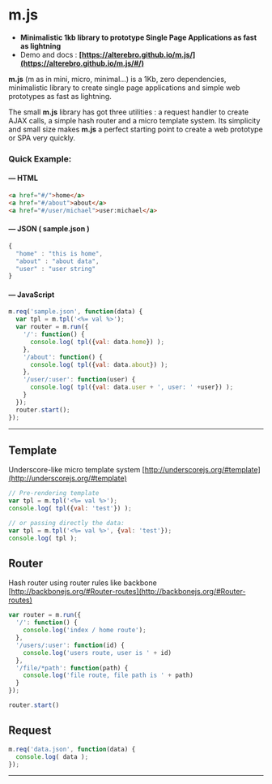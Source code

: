 # m.js

- **Minimalistic 1kb library to prototype Single Page Applications as fast as lightning**
- Demo and docs :  **[https://alterebro.github.io/m.js/](https://alterebro.github.io/m.js/#/)**

**m.js** (m as in mini, micro, minimal...) is a 1Kb, zero dependencies, minimalistic library to create single page applications and simple web prototypes as fast as lightning.

The small **m.js** library has got three utilities : a request handler to create AJAX calls, a simple hash router and a micro template system. Its simplicity and small size makes **m.js** a perfect starting point to create a web prototype or SPA very quickly.

### Quick Example:

#### — HTML

```html
<a href="#/">home</a>
<a href="#/about">about</a>
<a href="#/user/michael">user:michael</a>
```

#### — JSON ( sample.json )

```javascript
{
  "home" : "this is home",
  "about" : "about data",
  "user" : "user string"
}
```

#### — JavaScript

```javascript
m.req('sample.json', function(data) {
  var tpl = m.tpl('<%= val %>');
  var router = m.run({
    '/': function() {
      console.log( tpl({val: data.home}) );
    },
    '/about': function() {
      console.log( tpl({val: data.about}) );
    },
    '/user/:user': function(user) {
      console.log( tpl({val: data.user + ', user: ' +user}) );
    }
  });
  router.start();
});
```

---

## Template

Underscore-like micro template system [http://underscorejs.org/#template](http://underscorejs.org/#template)

```javascript
// Pre-rendering template
var tpl = m.tpl('<%= val %>');
console.log( tpl({val: 'test'}) );

// or passing directly the data:
var tpl = m.tpl('<%= val %>', {val: 'test'});
console.log( tpl );
```

## Router

Hash router using router rules like backbone [http://backbonejs.org/#Router-routes](http://backbonejs.org/#Router-routes)

```javascript
var router = m.run({
  '/': function() {
    console.log('index / home route');
  },
  '/users/:user': function(id) {
    console.log('users route, user is ' + id)
  },
  '/file/*path': function(path) {
    console.log('file route, file path is ' + path)
  }
});

router.start()
```

## Request

```javascript
m.req('data.json', function(data) {
  console.log( data );
});
```

---
